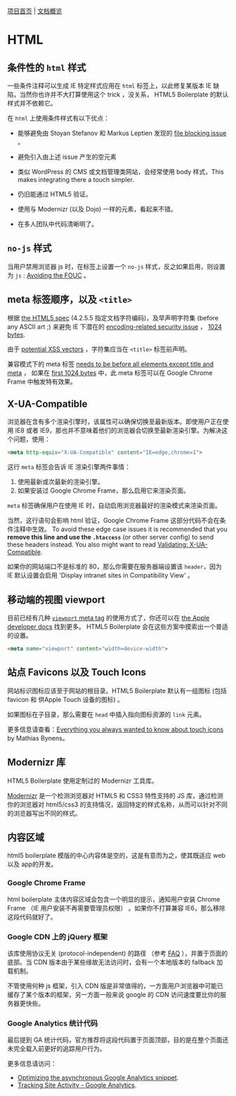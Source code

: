 [项目首页](http://html5boilerplate.com) | [文档概览](TOC.md)

# HTML

## 条件性的 `html` 样式

一些条件注释可以生成 IE 特定样式应用在 `html` 标签上，以此修复某版本 IE 缺陷，当然你也许并不大打算使用这个 trick ，没关系， HTML5 Boilerplate 的默认样式并不依赖它。

在 `html` 上使用条件样式有以下优点：

* 能够避免由 Stoyan Stefanov 和 Markus Leptien 发现的 [file blocking
  issue](http://webforscher.wordpress.com/2010/05/20/ie-6-slowing-down-ie-8/) 。
  
* 避免引入由上述 issue 产生的空元素
* 类似 WordPress 的 CMS 或文档管理类网站，会经常使用 body 样式，This makes
  integrating there a touch simpler.
* 仍旧能通过 HTML5 验证。
* 使用与 Modernizr (以及 Dojo) 一样的元素，看起来不错。
* 在多人团队中代码清晰明了。


## `no-js` 样式

当用户禁用浏览器 js 时，在标签上设置一个 `no-js` 样式，反之如果启用，则设置为 `js` : [Avoiding the
FOUC](http://paulirish.com/2009/avoiding-the-fouc-v3/) 。


## meta 标签顺序，以及 `<title>`

根据 [the HTML5
spec](http://www.whatwg.org/specs/web-apps/current-work/complete/semantics.html#charset)
(4.2.5.5 指定文档字符编码)，及早声明字符集 (before any ASCII art ;) 来避免 IE 下潜在的 [encoding-related security
issue](http://code.google.com/p/doctype/wiki/ArticleUtf7) ， [1024
bytes](http://www.whatwg.org/specs/web-apps/current-work/multipage/semantics.html#charset).

由于 [potential XSS
vectors](http://code.google.com/p/doctype-mirror/wiki/ArticleUtf7) ，字符集应当在 `<title>` 标签前声明。

兼容模式下的 meta 标签 [needs to be before all elements except
title and meta](http://h5bp.com/f "Defining Document Compatibility - MSDN") ，
如果在 [first 1024
bytes](http://code.google.com/p/chromium/issues/detail?id=23003) 中，此 meta 标签可以在 Google Chrome Frame 中触发特有效果。


## X-UA-Compatible

浏览器在含有多个渲染引擎时，该属性可以确保切换至最新版本。即使用户正在使用 IE8 或者 IE9，那也并不意味着他们的浏览器会切换至最新渲染引擎。为解决这个问题，使用：

```html
<meta http-equiv="X-UA-Compatible" content="IE=edge,chrome=1">
```

这行 `meta` 标签会告诉 IE 渲染引擎两件事情：

1. 使用最新或次最新的渲染引擎。
2. 如果安装过 Google Chrome Frame，那么启用它来渲染页面。

`meta` 标签确保用户在使用 IE 时，自动启用浏览器最好的渲染模式来渲染页面。

当然，这行语句会影响 html 验证，Google Chrome Frame 这部分代码不会在条件注释中生效。 To avoid these edge case issues it is recommended that
you **remove this line and use the `.htaccess`** (or other server config)
to send these headers instead. You also might want to read [Validating:
X-UA-Compatible](http://groups.google.com/group/html5boilerplate/browse_thread/thread/6d1b6b152aca8ed2).

如果你的网站端口不是标准的 80，那么你需要在服务器端设置该 `header`，因为 IE 默认设置会启用 'Display
intranet sites in Compatibility View' 。


## 移动端的视图 viewport

目前已经有几种 [`viewport` meta
tag](https://docs.google.com/present/view?id=dkx3qtm_22dxsrgcf4 "Viewport and
Media Queries - The Complete Idiot's Guide") 的使用方式了，你还可以在 [the
Apple developer docs](http://j.mp/mobileviewport) 找到更多。 HTML5 Boilerplate 会在这些方案中摸索出一个普适的设置。

```html
<meta name="viewport" content="width=device-width">
```

## 站点 Favicons 以及 Touch Icons

网站标识图标应该至于网站的根目录。HTML5
Boilerplate 默认有一组图标 (包括 favicon 和 供Apple Touch 设备的图标) 。

如果图标在子目录，那么需要在 `head` 中插入指向图标资源的 `link` 元素。

更多信息请查看：[Everything you always wanted to know
about touch icons](http://mathiasbynens.be/notes/touch-icons) by Mathias
Bynens。

## Modernizr 库

HTML5 Boilerplate 使用定制过的 Modernizr 工具库。

[Modernizr](http://modernizr.com) 是一个检测浏览器对 HTML5 和 CSS3 特性支持的 JS 库，通过检测你的浏览器对 html5/css3 的支持情况，返回特定的样式名称，从而可以针对不同的浏览器写出不同的样式。


## 内容区域

html5 boilerplate 模版的中心内容体是空的，这是有意而为之，使其既适应 web 以及 app的开发。

### Google Chrome Frame

html boilerplate 主体内容区域会包含一个明显的提示，通知用户安装 Chrome
Frame （IE 用户安装不再需要管理员权限） 。如果你不打算兼容 IE6，那么移除这段代码就好了。


### Google CDN 上的 jQuery 框架

该库使用协议无关 (protocol-independent) 的路径 （参考 [FAQ](faq.md) ），并置于页面的底部。当 CDN 版本由于某些缘故无法访问时，会有一个本地版本的 fallback 加载机制。

不管使用何种 js 框架，引入 CDN 版是非常值得的，一方面用户浏览器中可能已缓存了某个版本的框架，另一方面一般来说 google 的 CDN 访问速度要比你的服务器更快些。

### Google Analytics 统计代码

最后提到 GA 统计代码，官方推荐将这段代码置于页面顶部，目的是在整个页面还未完全载入前更好的追踪用户行为。

更多信息请访问：

* [Optimizing the asynchronous Google Analytics
  snippet](http://mathiasbynens.be/notes/async-analytics-snippet).
* [Tracking Site Activity - Google
  Analytics](http://code.google.com/apis/analytics/docs/tracking/asyncTracking.html).
